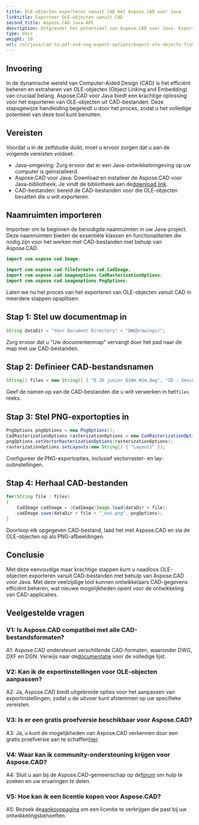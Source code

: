 ```yaml
---
title: OLE-objecten exporteren vanuit CAD met Aspose.CAD voor Java
linktitle: Exporteer OLE-objecten vanuit CAD
second_title: Aspose.CAD Java-API
description: Ontgrendel het potentieel van Aspose.CAD voor Java. Exporteer moeiteloos OLE-objecten uit CAD-bestanden. Download nu voor naadloos CAD-gegevensbeheer.
type: docs
weight: 10
url: /nl/java/cad-to-pdf-and-svg-export-options/export-ole-objects-from-cad/
---
```

## Invoering

In de dynamische wereld van Computer-Aided Design (CAD) is het efficiënt beheren en extraheren van OLE-objecten (Object Linking and Embedding) van cruciaal belang. Aspose.CAD voor Java biedt een krachtige oplossing voor het exporteren van OLE-objecten uit CAD-bestanden. Deze stapsgewijze handleiding begeleidt u door het proces, zodat u het volledige potentieel van deze tool kunt benutten.

## Vereisten

Voordat u in de zelfstudie duikt, moet u ervoor zorgen dat u aan de volgende vereisten voldoet:

- Java-omgeving: Zorg ervoor dat er een Java-ontwikkelomgeving op uw computer is geïnstalleerd.
-  Aspose.CAD voor Java: Download en installeer de Aspose.CAD voor Java-bibliotheek. Je vindt de bibliotheek aan de[download link](https://releases.aspose.com/cad/java/).
- CAD-bestanden: bereid de CAD-bestanden voor die OLE-objecten bevatten die u wilt exporteren.

## Naamruimten importeren

Importeer om te beginnen de benodigde naamruimten in uw Java-project. Deze naamruimten bieden de essentiële klassen en functionaliteiten die nodig zijn voor het werken met CAD-bestanden met behulp van Aspose.CAD.

```java
import com.aspose.cad.Image;

import com.aspose.cad.fileformats.cad.CadImage;
import com.aspose.cad.imageoptions.CadRasterizationOptions;
import com.aspose.cad.imageoptions.PngOptions;
```

Laten we nu het proces van het exporteren van OLE-objecten vanuit CAD in meerdere stappen opsplitsen:

## Stap 1: Stel uw documentmap in

```java
String dataDir = "Your Document Directory" + "DWGDrawings/";
```

Zorg ervoor dat u "Uw documentenmap" vervangt door het pad naar de map met uw CAD-bestanden.

## Stap 2: Definieer CAD-bestandsnamen

```java
String[] files = new String[] { "D ZD junior D10m H2m.dwg", "ZD - Senior D6m H2m45.dwg" };
```

 Geef de namen op van de CAD-bestanden die u wilt verwerken in het`files` reeks.

## Stap 3: Stel PNG-exportopties in

```java
PngOptions pngOptions = new PngOptions();
CadRasterizationOptions rasterizationOptions = new CadRasterizationOptions();
pngOptions.setVectorRasterizationOptions(rasterizationOptions);
rasterizationOptions.setLayouts(new String[] { "Layout1" });
```

Configureer de PNG-exportopties, inclusief vectorraster- en lay-outinstellingen.

## Stap 4: Herhaal CAD-bestanden

```java
for(String file : files)
{
    CadImage cadImage = (CadImage)Image.load(dataDir + file);
    cadImage.save(dataDir + file + "_out.png", pngOptions);
}
```

Doorloop elk opgegeven CAD-bestand, laad het met Aspose.CAD en sla de OLE-objecten op als PNG-afbeeldingen.

## Conclusie

Met deze eenvoudige maar krachtige stappen kunt u naadloos OLE-objecten exporteren vanuit CAD-bestanden met behulp van Aspose.CAD voor Java. Met deze veelzijdige tool kunnen ontwikkelaars CAD-gegevens efficiënt beheren, wat nieuwe mogelijkheden opent voor de ontwikkeling van CAD-applicaties.

## Veelgestelde vragen

### V1: Is Aspose.CAD compatibel met alle CAD-bestandsformaten?

 A1: Aspose.CAD ondersteunt verschillende CAD-formaten, waaronder DWG, DXF en DGN. Verwijs naar de[documentatie](https://reference.aspose.com/cad/java/) voor de volledige lijst.

### V2: Kan ik de exportinstellingen voor OLE-objecten aanpassen?

A2: Ja, Aspose.CAD biedt uitgebreide opties voor het aanpassen van exportinstellingen, zodat u de uitvoer kunt afstemmen op uw specifieke vereisten.

### V3: Is er een gratis proefversie beschikbaar voor Aspose.CAD?

 A3: Ja, u kunt de mogelijkheden van Aspose.CAD verkennen door een gratis proefversie aan te schaffen[hier](https://releases.aspose.com/).

### V4: Waar kan ik community-ondersteuning krijgen voor Aspose.CAD?

 A4: Sluit u aan bij de Aspose.CAD-gemeenschap op de[forum](https://forum.aspose.com/c/cad/19) om hulp te zoeken en uw ervaringen te delen.

### V5: Hoe kan ik een licentie kopen voor Aspose.CAD?

A5: Bezoek de[aankooppagina](https://purchase.aspose.com/buy) om een licentie te verkrijgen die past bij uw ontwikkelingsbehoeften.